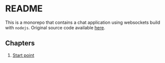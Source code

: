# README

This is a monorepo that contains a chat application using websockets build with `nodejs`. Original source code available [here](https://github.com/LinkedInLearning/websocket-comms-with-node-and-angular-2825709).

## Chapters

1. [Start point](01_Start_Point.md)
